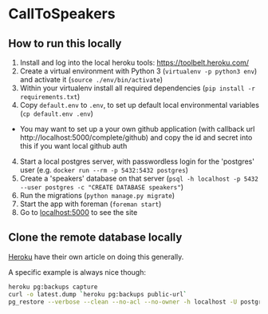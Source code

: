 # CallToSpeakers

## How to run this locally

1. Install and log into the local heroku tools: https://toolbelt.heroku.com/
1. Create a virtual environment with Python 3 (`virtualenv -p python3 env`) and activate it (`source ./env/bin/activate`)
2. Within your virtualenv install all required dependencies (`pip install -r requirements.txt`)
3. Copy `default.env` to `.env`, to set up default local environmental variables (`cp default.env .env`)
  * You may want to set up a your own github application (with callback url http://localhost:5000/complete/github) and
    copy the id and secret into this if you want local github auth
4. Start a local postgres server, with passwordless login for the 'postgres' user (e.g. `docker run --rm -p 5432:5432 postgres`)
5. Create a 'speakers' database on that server (`psql -h localhost -p 5432 --user postgres -c "CREATE DATABASE speakers"`)
6. Run the migrations (`python manage.py migrate`)
7. Start the app with foreman (`foreman start`)
8. Go to [localhost:5000](http://localhost:5000) to see the site

## Clone the remote database locally

[Heroku](https://devcenter.heroku.com/articles/heroku-postgres-import-export) have their own article on doing this generally.

A specific example is always nice though:

```bash
heroku pg:backups capture
curl -o latest.dump `heroku pg:backups public-url`
pg_restore --verbose --clean --no-acl --no-owner -h localhost -U postgres -d speakers latest.dump
```